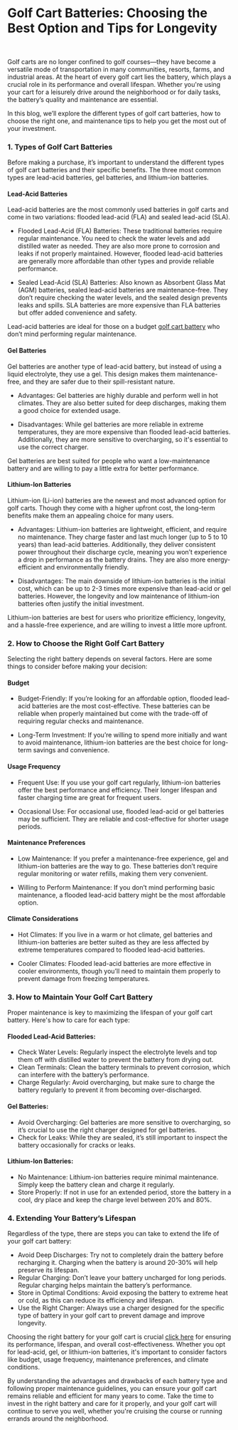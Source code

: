 
<h1 data-start="0" data-end="79">Golf Cart Batteries: Choosing the Best Option and Tips for Longevity</h1>
<p data-start="0" data-end="79">&nbsp;</p>
<p data-start="81" data-end="509">Golf carts are no longer confined to golf courses&mdash;they have become a versatile mode of transportation in many communities, resorts, farms, and industrial areas. At the heart of every golf cart lies the battery, which plays a crucial role in its performance and overall lifespan. Whether you're using your cart for a leisurely drive around the neighborhood or for daily tasks, the battery&rsquo;s quality and maintenance are essential.</p>
<p data-start="511" data-end="681">In this blog, we&rsquo;ll explore the different types of golf cart batteries, how to choose the right one, and maintenance tips to help you get the most out of your investment.</p>
<h3 data-start="683" data-end="722">1. Types of Golf Cart Batteries</h3>
<p data-start="724" data-end="957">Before making a purchase, it&rsquo;s important to understand the different types of golf cart batteries and their specific benefits. The three most common types are lead-acid batteries, gel batteries, and lithium-ion batteries.</p>
<h4 data-start="959" data-end="987">Lead-Acid Batteries</h4>
<p data-start="989" data-end="1151">Lead-acid batteries are the most commonly used batteries in golf carts and come in two variations: flooded lead-acid (FLA) and sealed lead-acid (SLA).</p>
<ul data-start="1153" data-end="1846">
<li data-start="1153" data-end="1514">
<p data-start="1155" data-end="1514">Flooded Lead-Acid (FLA) Batteries: These traditional batteries require regular maintenance. You need to check the water levels and add distilled water as needed. They are also more prone to corrosion and leaks if not properly maintained. However, flooded lead-acid batteries are generally more affordable than other types and provide reliable performance.</p>
</li>
<li data-start="1516" data-end="1846">
<p data-start="1518" data-end="1846">Sealed Lead-Acid (SLA) Batteries: Also known as Absorbent Glass Mat (AGM) batteries, sealed lead-acid batteries are maintenance-free. They don&rsquo;t require checking the water levels, and the sealed design prevents leaks and spills. SLA batteries are more expensive than FLA batteries but offer added convenience and safety.</p>
</li>
</ul>
<p data-start="1848" data-end="1950">Lead-acid batteries are ideal for those on a budget <a href="https://www.battsysbattery.com/golf-cart-battery-best-golf-battery.html">golf cart battery</a> who don&rsquo;t mind performing regular maintenance.</p>
<h4 data-start="1952" data-end="1974">Gel Batteries</h4>
<p data-start="1976" data-end="2192">Gel batteries are another type of lead-acid battery, but instead of using a liquid electrolyte, they use a gel. This design makes them maintenance-free, and they are safer due to their spill-resistant nature.</p>
<ul data-start="2194" data-end="2619">
<li data-start="2194" data-end="2373">
<p data-start="2196" data-end="2373">Advantages: Gel batteries are highly durable and perform well in hot climates. They are also better suited for deep discharges, making them a good choice for extended usage.</p>
</li>
<li data-start="2377" data-end="2619">
<p data-start="2379" data-end="2619">Disadvantages: While gel batteries are more reliable in extreme temperatures, they are more expensive than flooded lead-acid batteries. Additionally, they are more sensitive to overcharging, so it's essential to use the correct charger.</p>
</li>
</ul>
<p data-start="2621" data-end="2758">Gel batteries are best suited for people who want a low-maintenance battery and are willing to pay a little extra for better performance.</p>
<h4 data-start="2760" data-end="2790">Lithium-Ion Batteries</h4>
<p data-start="2792" data-end="2996">Lithium-ion (Li-ion) batteries are the newest and most advanced option for golf carts. Though they come with a higher upfront cost, the long-term benefits make them an appealing choice for many users.</p>
<ul data-start="2998" data-end="3668">
<li data-start="2998" data-end="3399">
<p data-start="3000" data-end="3399">Advantages: Lithium-ion batteries are lightweight, efficient, and require no maintenance. They charge faster and last much longer (up to 5 to 10 years) than lead-acid batteries. Additionally, they deliver consistent power throughout their discharge cycle, meaning you won&rsquo;t experience a drop in performance as the battery drains. They are also more energy-efficient and environmentally friendly.</p>
</li>
<li data-start="3401" data-end="3668">
<p data-start="3403" data-end="3668">Disadvantages: The main downside of lithium-ion batteries is the initial cost, which can be up to 2-3 times more expensive than lead-acid or gel batteries. However, the longevity and low maintenance of lithium-ion batteries often justify the initial investment.</p>
</li>
</ul>
<p data-start="3670" data-end="3827">Lithium-ion batteries are best for users who prioritize efficiency, longevity, and a hassle-free experience, and are willing to invest a little more upfront.</p>
<h3 data-start="3829" data-end="3881">2. How to Choose the Right Golf Cart Battery</h3>
<p data-start="3883" data-end="4000">Selecting the right battery depends on several factors. Here are some things to consider before making your decision:</p>
<h4 data-start="4002" data-end="4017">Budget</h4>
<ul data-start="4019" data-end="4465">
<li data-start="4019" data-end="4276">
<p data-start="4021" data-end="4276">Budget-Friendly: If you&rsquo;re looking for an affordable option, flooded lead-acid batteries are the most cost-effective. These batteries can be reliable when properly maintained but come with the trade-off of requiring regular checks and maintenance.</p>
</li>
<li data-start="4280" data-end="4465">
<p data-start="4282" data-end="4465">Long-Term Investment: If you&rsquo;re willing to spend more initially and want to avoid maintenance, lithium-ion batteries are the best choice for long-term savings and convenience.</p>
</li>
</ul>
<h4 data-start="4467" data-end="4491">Usage Frequency</h4>
<ul data-start="4493" data-end="4864">
<li data-start="4493" data-end="4695">
<p data-start="4495" data-end="4695">Frequent Use: If you use your golf cart regularly, lithium-ion batteries offer the best performance and efficiency. Their longer lifespan and faster charging time are great for frequent users.</p>
</li>
<li data-start="4697" data-end="4864">
<p data-start="4699" data-end="4864">Occasional Use: For occasional use, flooded lead-acid or gel batteries may be sufficient. They are reliable and cost-effective for shorter usage periods.</p>
</li>
</ul>
<h4 data-start="4866" data-end="4898">Maintenance Preferences</h4>
<ul data-start="4900" data-end="5282">
<li data-start="4900" data-end="5124">
<p data-start="4902" data-end="5124">Low Maintenance: If you prefer a maintenance-free experience, gel and lithium-ion batteries are the way to go. These batteries don&rsquo;t require regular monitoring or water refills, making them very convenient.</p>
</li>
<li data-start="5128" data-end="5282">
<p data-start="5130" data-end="5282">Willing to Perform Maintenance: If you don&rsquo;t mind performing basic maintenance, a flooded lead-acid battery might be the most affordable option.</p>
</li>
</ul>
<h4 data-start="5284" data-end="5315">Climate Considerations</h4>
<ul data-start="5317" data-end="5721">
<li data-start="5317" data-end="5531">
<p data-start="5319" data-end="5531">Hot Climates: If you live in a warm or hot climate, gel batteries and lithium-ion batteries are better suited as they are less affected by extreme temperatures compared to flooded lead-acid batteries.</p>
</li>
<li data-start="5533" data-end="5721">
<p data-start="5535" data-end="5721">Cooler Climates: Flooded lead-acid batteries are more effective in cooler environments, though you&rsquo;ll need to maintain them properly to prevent damage from freezing temperatures.</p>
</li>
</ul>
<h3 data-start="5723" data-end="5772">3. How to Maintain Your Golf Cart Battery</h3>
<p data-start="5774" data-end="5887">Proper maintenance is key to maximizing the lifespan of your golf cart battery. Here's how to care for each type:</p>
<h4 data-start="5889" data-end="5926">Flooded Lead-Acid Batteries:</h4>
<ul data-start="5928" data-end="6332">
<li data-start="5928" data-end="6072">Check Water Levels: Regularly inspect the electrolyte levels and top them off with distilled water to prevent the battery from drying out.</li>
<li data-start="6073" data-end="6197">Clean Terminals: Clean the battery terminals to prevent corrosion, which can interfere with the battery&rsquo;s performance.</li>
<li data-start="6198" data-end="6332">Charge Regularly: Avoid overcharging, but make sure to charge the battery regularly to prevent it from becoming over-discharged.</li>
</ul>
<h4 data-start="6334" data-end="6357">Gel Batteries:</h4>
<ul data-start="6359" data-end="6627">
<li data-start="6359" data-end="6503">Avoid Overcharging: Gel batteries are more sensitive to overcharging, so it&rsquo;s crucial to use the right charger designed for gel batteries.</li>
<li data-start="6504" data-end="6627">Check for Leaks: While they are sealed, it&rsquo;s still important to inspect the battery occasionally for cracks or leaks.</li>
</ul>
<h4 data-start="6629" data-end="6660">Lithium-Ion Batteries:</h4>
<ul data-start="6662" data-end="6935">
<li data-start="6662" data-end="6789">No Maintenance: Lithium-ion batteries require minimal maintenance. Simply keep the battery clean and charge it regularly.</li>
<li data-start="6790" data-end="6935">Store Properly: If not in use for an extended period, store the battery in a cool, dry place and keep the charge level between 20% and 80%.</li>
</ul>
<h3 data-start="6937" data-end="6981">4. Extending Your Battery&rsquo;s Lifespan</h3>
<p data-start="6983" data-end="7081">Regardless of the type, there are steps you can take to extend the life of your golf cart battery:</p>
<ul data-start="7083" data-end="7671">
<li data-start="7083" data-end="7249">Avoid Deep Discharges: Try not to completely drain the battery before recharging it. Charging when the battery is around 20-30% will help preserve its lifespan.</li>
<li data-start="7250" data-end="7385">Regular Charging: Don&rsquo;t leave your battery uncharged for long periods. Regular charging helps maintain the battery&rsquo;s performance.</li>
<li data-start="7386" data-end="7520">Store in Optimal Conditions: Avoid exposing the battery to extreme heat or cold, as this can reduce its efficiency and lifespan.</li>
<li data-start="7521" data-end="7671">Use the Right Charger: Always use a charger designed for the specific type of battery in your golf cart to prevent damage and improve longevity.</li>
</ul>
<p data-start="7696" data-end="8013">Choosing the right battery for your golf cart is crucial <a href="https://www.battsysbattery.com/">click here</a> for ensuring its performance, lifespan, and overall cost-effectiveness. Whether you opt for lead-acid, gel, or lithium-ion batteries, it's important to consider factors like budget, usage frequency, maintenance preferences, and climate conditions.</p>
<p data-start="8015" data-end="8413" data-is-last-node="" data-is-only-node="">By understanding the advantages and drawbacks of each battery type and following proper maintenance guidelines, you can ensure your golf cart remains reliable and efficient for many years to come. Take the time to invest in the right battery and care for it properly, and your golf cart will continue to serve you well, whether you're cruising the course or running errands around the neighborhood.</p>
</div>
</article>
</div>
</article>
</div>
</article>
</div>
</article>
</div>
</article>
</div>
</article>
</div>
</article>
</div>
</article>
